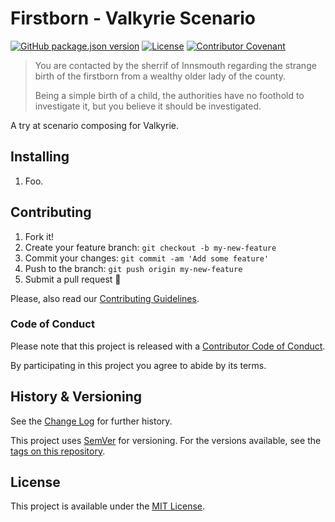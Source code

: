 # Firstborn - Valkyrie Scenario

[![GitHub package.json version](https://img.shields.io/github/package-json/v/Nereare/valkyrie-firstborn)](https://github.com/Nereare/valkyrie-firstborn)
[![License](https://img.shields.io/github/license/Nereare/valkyrie-firstborn.svg)](LICENSE.md)
[![Contributor Covenant](https://img.shields.io/badge/Contributor%20Covenant-2.1-4baaaa.svg)](CODE-OF-CONDUCT.md)

> You are contacted by the sherrif of Innsmouth regarding the strange birth of the firstborn from a wealthy older lady of the county.
> 
> Being a simple birth of a child, the authorities have no foothold to investigate it, but you believe it should be investigated.

A try at scenario composing for Valkyrie.

## Installing

<!--
TODO Set installation instructions
BODY If there is some installation method, define it on the [README file](README.md).
-->
1. Foo.

## Contributing

1. Fork it!
2. Create your feature branch: `git checkout -b my-new-feature`
3. Commit your changes: `git commit -am 'Add some feature'`
4. Push to the branch: `git push origin my-new-feature`
5. Submit a pull request :tada:

Please, also read our [Contributing Guidelines](CONTRIBUTING.md).

### Code of Conduct

Please note that this project is released with a [Contributor Code of Conduct](CODE-OF-CONDUCT.md).

By participating in this project you agree to abide by its terms.

## History & Versioning

See the [Change Log](CHANGELOG.md) for further history.

This project uses [SemVer](http://semver.org/) for versioning. For the versions
available, see the [tags on this repository](https://github.com/Nereare/valkyrie-firstborn/tags).

## License

This project is available under the [MIT License](https://opensource.org/licenses/MIT).
